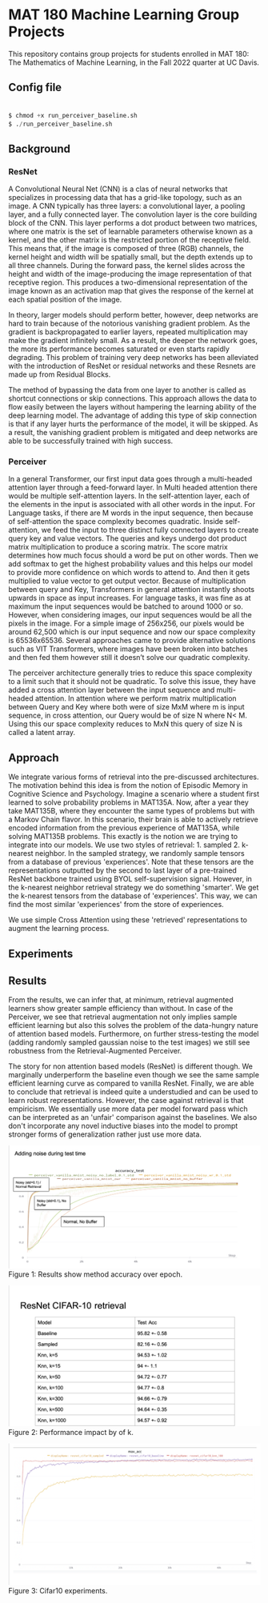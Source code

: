 # MAT 180 Machine Learning Group Projects

This repository contains group projects for students enrolled in MAT 180: The Mathematics of Machine Learning, in the Fall 2022 quarter at UC Davis. 

## Config file

```python

$ chmod +x run_perceiver_baseline.sh 
$ ./run_perceiver_baseline.sh 

```
 
 
## Background
### ResNet

A Convolutional Neural Net (CNN) is a clas of neural networks that specializes in processing data that has a grid-like topology, such as an image. A CNN typically has three layers: a convolutional layer, a pooling layer, and a fully connected layer. The convolution layer is the core building block of the CNN. This layer performs a dot product between two matrices, where one matrix is the set of learnable parameters otherwise known as a kernel, and the other matrix is the restricted portion of the receptive field. This means that, if the image is composed of three (RGB) channels, the kernel height and width will be spatially small, but the depth extends up to all three channels. During the forward pass, the kernel slides across the height and width of the image-producing the image representation of that receptive region. This produces a two-dimensional representation of the image known as an activation map that gives the response of the kernel at each spatial position of the image.

In theory, larger models should perform better, however, deep networks are hard to train because of the notorious vanishing gradient problem. As the gradient is backpropagated to earlier layers, repeated multiplication may make the gradient infinitely small. As a result, the deeper the network goes, the more its performance becomes saturated or even starts rapidly degrading. This problem of training very deep networks has been alleviated with the introduction of ResNet or residual networks and these Resnets are made up from Residual Blocks.

The method of bypassing the data from one layer to another is called as shortcut connections or skip connections. This approach allows the data to flow easily between the layers without hampering the learning ability of the deep learning model. The advantage of adding this type of skip connection is that if any layer hurts the performance of the model, it will be skipped. As a result, the vanishing gradient problem is mitigated and deep networks are able to be successfully trained with high success. 


### Perceiver

In a general Transformer, our first input data goes through a multi-headed attention layer through a feed-forward layer. In Multi headed attention there would be multiple self-attention layers. In the self-attention layer, each of the elements in the input is associated with all other words in the input. For Language tasks, if there are M words in the input sequence, then because of self-attention the space complexity becomes quadratic. Inside self-attention, we feed the input to three distinct fully connected layers to create query key and value vectors. The queries and keys undergo dot product matrix multiplication to produce a scoring matrix. The score matrix determines how much focus should a word be put on other words. Then we add softmax to get the highest probability values and this helps our model to provide more confidence on which words to attend to. And then it gets multiplied to value vector to get output vector. Because of multiplication between query and Key, Transformers in general attention instantly shoots upwards in space as input increases. For language tasks, it was fine as at maximum the input sequences would be batched to around 1000 or so. However, when considering images, our input sequences would be all the pixels in the image. For a simple image of 256x256, our pixels would be around 62,500 which is our input sequence and now our space complexity is 65536x65536. Several approaches came to provide alternative solutions such as VIT Transformers, where images have been broken into batches and then fed them however still it doesn’t solve our quadratic complexity.

The perceiver architecture generally tries to reduce this space complexity to a limit such that it should not be quadratic. To solve this issue, they have added a cross attention layer between the input sequence and multi-headed attention. In attention where we perform matrix multiplication between Query and Key where both were of size MxM where m is input sequence, in cross attention, our Query would be of size N where N< M. Using this our space complexity reduces to MxN this query of size N is called a latent array.


## Approach

We integrate various forms of retrieval into the pre-discussed architectures. The motivation behind this idea is from the notion of Episodic Memory in Cognitive Science and Psychology. Imagine a scenario where a student first learned to solve probability problems in MAT135A. Now, after a year they take MAT135B, where they encounter the same types of problems but with a Markov Chain flavor. In this scenario, their brain is able to actively retrieve encoded information from the previous experience of MAT135A, while solving MAT135B problems.
This exactly is the notion we are trying to integrate into our models. We use two styles of retrieval: 1. sampled 2. k-nearest neighbor.
In the sampled strategy, we randomly sample tensors from a database of previous 'experiences'. Note that these tensors are the representations outputted by the second to last layer of a pre-trained ResNet backbone trained using BYOL self-supervision signal.
However, in the k-nearest neighbor retrieval strategy we do something 'smarter'. We get the k-nearest tensors from the database of 'experiences'. This way, we can find the most similar 'experiences' from the store of experiences.

We use simple Cross Attention using these 'retrieved' representations to augment the learning process.


## Experiments



## Results

From the results, we can infer that, at minimum, retrieval augmented learners show greater sample efficiency than without. In case of the Perceiver, we see that retrieval augmentation not only implies sample efficient learning but also this solves the problem of the data-hungry nature of attention based models. Furthermore, on further stress-testing the model (adding randomly sampled gaussian noise to the test images) we still see robustness from the Retrieval-Augmented Perceiver. 

The story for non attention based models (ResNet) is different though. We marginally underperform the baseline even though we see the same sample efficient learning curve as compared to vanilla ResNet. 
Finally, we are able to conclude that retrieval is indeed quite a understudied and can be used to learn robust representations. However, the case against retrieval is that empiricism. We essentially use more data per model forward pass which can be interpreted as an 'unfair' comparison against the baselines. We also don't incorporate any novel inductive biases into the model to prompt stronger forms of generalization rather just use more data.


![Alt text](/Screenshot_2022-12-07_at_8.12.12_PM.png)
Figure 1: Results show method accuracy over epoch. 


![Alt text](/Screenshot_2022-12-07_at_8.13.32_PM.png)
Figure 2: Performance impact by of k.

![Alt text](/Screenshot_2022-12-07_at_8.13.39_PM.png)
Figure 3: Cifar10 experiments.








